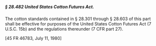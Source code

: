 ##### § 28.482 United States Cotton Futures Act. #####

The cotton standards contained in § 28.301 through § 28.603 of this part shall be effective for purposes of the United States Cotton Futures Act (7 U.S.C. 15b) and the regulations thereunder (7 CFR part 27).

[45 FR 46783, July 11, 1980]